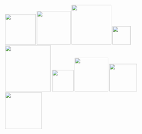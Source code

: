 <img src="https://user-images.githubusercontent.com/90204593/132949021-b1395bdc-b5ee-4131-a2c8-0dade2ab6579.png" width="100"> <img src="https://user-images.githubusercontent.com/90204593/132949040-75bd46a5-2619-499d-8ab9-fa748927f0a1.png" width="110"> <img src="https://user-images.githubusercontent.com/90204593/132949050-e5c272f2-8f45-4eb1-bc60-6f7673b20436.png" width="130"> <img src="https://user-images.githubusercontent.com/90204593/132949064-f15096c7-729d-42b1-b4f1-2f030e8956af.png" width="60"> <img src="https://user-images.githubusercontent.com/90204593/132949068-85173f87-a969-43f3-b945-2284129334ad.png" width="150"> <img src="https://user-images.githubusercontent.com/90204593/132949108-5d5147aa-1b4e-4273-8d5e-01eb7f84dfae.png" width="70"> <img src="https://user-images.githubusercontent.com/90204593/132949111-f7f9d06d-9cd4-4f3f-8fcc-3bcb22580f32.png" width="110"> <img src="https://user-images.githubusercontent.com/90204593/132949145-43ffbbca-fd5b-41e7-b9ff-d01c7aef06ca.png" width="90"> <img src="https://user-images.githubusercontent.com/90204593/132949198-73c1c01c-6136-4846-9fdb-81f4fffc3789.png" width="120">



